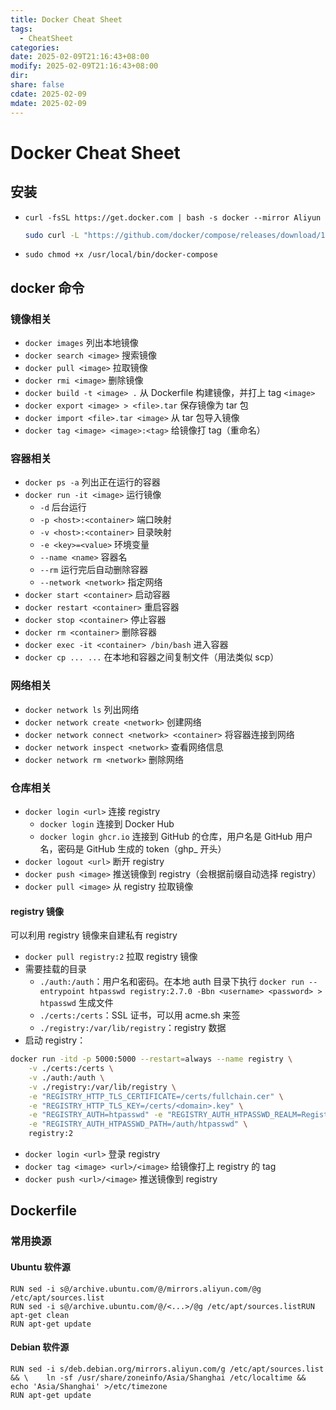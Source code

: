```yaml
---
title: Docker Cheat Sheet
tags:
  - CheatSheet
categories: 
date: 2025-02-09T21:16:43+08:00
modify: 2025-02-09T21:16:43+08:00
dir: 
share: false
cdate: 2025-02-09
mdate: 2025-02-09
---
```


# Docker Cheat Sheet

## 安装

- `curl -fsSL https://get.docker.com | bash -s docker --mirror Aliyun`

  ```bash
  sudo curl -L "https://github.com/docker/compose/releases/download/1.25.5/docker-compose-$(uname -s)-$(uname -m)" -o /usr/local/bin/docker-compose
  ```

- `sudo chmod +x /usr/local/bin/docker-compose`

## docker 命令

### 镜像相关

- `docker images` 列出本地镜像
- `docker search <image>` 搜索镜像
- `docker pull <image>` 拉取镜像
- `docker rmi <image>` 删除镜像
- `docker build -t <image> .` 从 Dockerfile 构建镜像，并打上 tag `<image>`
- `docker export <image> > <file>.tar` 保存镜像为 tar 包
- `docker import <file>.tar <image>` 从 tar 包导入镜像
- `docker tag <image> <image>:<tag>` 给镜像打 tag（重命名）

### 容器相关

- `docker ps -a` 列出正在运行的容器
- `docker run -it <image>` 运行镜像
  - `-d` 后台运行
  - `-p <host>:<container>` 端口映射
  - `-v <host>:<container>` 目录映射
  - `-e <key>=<value>` 环境变量
  - `--name <name>` 容器名
  - `--rm` 运行完后自动删除容器
  - `--network <network>` 指定网络
- `docker start <container>` 启动容器
- `docker restart <container>` 重启容器
- `docker stop <container>` 停止容器
- `docker rm <container>` 删除容器
- `docker exec -it <container> /bin/bash` 进入容器
- `docker cp ... ...` 在本地和容器之间复制文件（用法类似 scp）

### 网络相关

- `docker network ls` 列出网络
- `docker network create <network>` 创建网络
- `docker network connect <network> <container>` 将容器连接到网络
- `docker network inspect <network>` 查看网络信息
- `docker network rm <network>` 删除网络

### 仓库相关

- `docker login <url>` 连接 registry
  - `docker login` 连接到 Docker Hub
  - `docker login ghcr.io` 连接到 GitHub 的仓库，用户名是 GitHub 用户名，密码是 GitHub 生成的 token（ghp\_ 开头）
- `docker logout <url>` 断开 registry
- `docker push <image>` 推送镜像到 registry（会根据前缀自动选择 registry）
- `docker pull <image>` 从 registry 拉取镜像

#### registry 镜像

可以利用 registry 镜像来自建私有 registry

- `docker pull registry:2` 拉取 registry 镜像
- 需要挂载的目录
  - `./auth:/auth`：用户名和密码。在本地 auth 目录下执行 `docker run --entrypoint htpasswd registry:2.7.0 -Bbn <username> <password> > htpasswd` 生成文件
  - `./certs:/certs`：SSL 证书，可以用 acme.sh 来签
  - `./registry:/var/lib/registry`：registry 数据
- 启动 registry：

```bash
docker run -itd -p 5000:5000 --restart=always --name registry \
    -v ./certs:/certs \
    -v ./auth:/auth \
    -v ./registry:/var/lib/registry \
    -e "REGISTRY_HTTP_TLS_CERTIFICATE=/certs/fullchain.cer" \
    -e "REGISTRY_HTTP_TLS_KEY=/certs/<domain>.key" \
    -e "REGISTRY_AUTH=htpasswd" -e "REGISTRY_AUTH_HTPASSWD_REALM=Registry Realm" \
    -e "REGISTRY_AUTH_HTPASSWD_PATH=/auth/htpasswd" \
    registry:2

```

- `docker login <url>` 登录 registry
- `docker tag <image> <url>/<image>` 给镜像打上 registry 的 tag
- `docker push <url>/<image>` 推送镜像到 registry

## Dockerfile

### 常用换源

#### Ubuntu 软件源

```plain&#x20;text
RUN sed -i s@/archive.ubuntu.com/@/mirrors.aliyun.com/@g /etc/apt/sources.list
RUN sed -i s@/archive.ubuntu.com/@/<...>/@g /etc/apt/sources.listRUN apt-get clean
RUN apt-get update
```

#### Debian 软件源

```plain&#x20;text
RUN sed -i s/deb.debian.org/mirrors.aliyun.com/g /etc/apt/sources.list && \    ln -sf /usr/share/zoneinfo/Asia/Shanghai /etc/localtime && echo 'Asia/Shanghai' >/etc/timezone
RUN apt-get update
```
